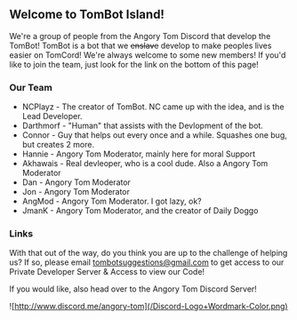 ## Welcome to TomBot Island!

We're a group of people from the Angory Tom Discord that develop the TomBot! TomBot is a bot that we ~~enslave~~ develop to make peoples lives easier on TomCord! We're always welcome to some new members! If you'd like to join the team, just look for the link on the bottom of this page!

### Our Team
- NCPlayz - The creator of TomBot. NC came up with the idea, and is the Lead Developer.
- Darthmorf - "Human" that assists with the Devlopment of the bot.
- Connor - Guy that helps out every once and a while. Squashes one bug, but creates 2 more.
- Hannie - Angory Tom Moderator, mainly here for moral Support
- Akhawais - Real devleoper, who is a cool dude. Also a Angory Tom Moderator
- Dan - Angory Tom Moderator
- Jon - Angory Tom Moderator
- AngMod - Angory Tom Moderator. I got lazy, ok?
- JmanK - Angory Tom Moderator, and the creator of Daily Doggo

### Links

With that out of the way, do you think you are up to the challenge of helping us? If so, please email tombotsuggestions@gmail.com to get access to our Private Developer Server & Access to view our Code!

If you would like, also head over to the Angory Tom Discord Server!

![http://www.discord.me/angory-tom](/Discord-Logo+Wordmark-Color.png)









